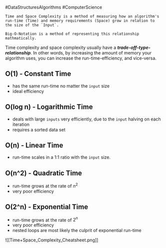 #DataStructuresAlgorithms #ComputerScience

```ad-summary
Time and Space Complexity is a method of measuring how an algorithm's run-time (Time) and memory requirements (Space) grow in relation to the size of the `Input`.

Big-O-Notation is a method of representing this relationship mathmatically.
```


Time complexity and space complexity usually have a ***trade-off-type-relationship***. In other words, by increasing the amount of memory your algorithm uses, you can increase the run-time-efficiency, and vice-versa.


## O(1) - Constant Time
- has the same run-time no matter the `input` size
- ideal efficiency

## O(log n) - Logarithmic Time
- deals with large `inputs` very efficiently, due to the `input` halving on each iteration
- requires a sorted data set

## O(n) - Linear Time
- run-time scales in a 1:1 ratio with the `input` size.

## O(n^2) - Quadratic Time
- run-time grows at the rate of $n^2$
- very poor efficiency

## O(2^n) - Exponential Time
- run-time grows at the rate of $2^n$
- very poor efficiency
- nested loops are most likely the culprit of exponential run-time

![[Time+Space_Complexity_Cheatsheet.png]]